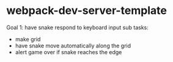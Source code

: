 # webpack-dev-server-template

Goal 1: have snake respond to keyboard input
sub tasks:
- make grid
- have snake move automatically along the grid
- alert game over if snake reaches the edge

